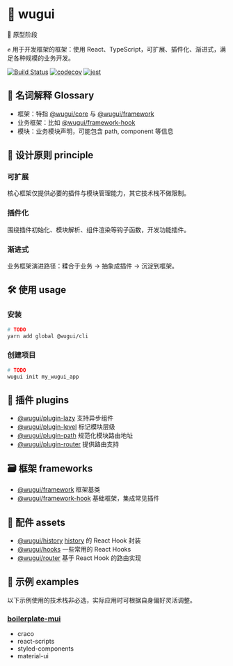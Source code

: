 # 🐢 wugui

:construction: 原型阶段

:fist_raised: 用于开发框架的框架：使用 React、TypeScript，可扩展、插件化、渐进式，满足各种规模的业务开发。

[![Build Status](https://travis-ci.org/crossjs/wugui.svg?branch=master)](https://travis-ci.org/crossjs/wugui)
[![codecov](https://codecov.io/gh/crossjs/wugui/branch/master/graph/badge.svg)](https://codecov.io/gh/crossjs/wugui)
[![jest](https://jestjs.io/img/jest-badge.svg)](https://github.com/facebook/jest)

## :open_book: 名词解释 Glossary

- 框架：特指 [@wugui/core](packages/core) 与 [@wugui/framework](packages/framework)
- 业务框架：比如 [@wugui/framework-hook](packages/framework-hook)
- 模块：业务模块声明，可能包含 path, component 等信息

## :pushpin: 设计原则 principle

### 可扩展

核心框架仅提供必要的插件与模块管理能力，其它技术栈不做限制。

### 插件化

围绕插件初始化、模块解析、组件渲染等钩子函数，开发功能插件。

### 渐进式

业务框架演进路径：糅合于业务 -> 抽象成插件 -> 沉淀到框架。

## :hammer_and_wrench: 使用 usage

### 安装

```bash
# TODO
yarn add global @wugui/cli
```

### 创建项目

```bash
# TODO
wugui init my_wugui_app
```

## :nut_and_bolt: 插件 plugins

- [@wugui/plugin-lazy](packages/plugin-lazy) 支持异步组件
- [@wugui/plugin-level](packages/plugin-level) 标记模块层级
- [@wugui/plugin-path](packages/plugin-path) 规范化模块路由地址
- [@wugui/plugin-router](packages/plugin-router) 提供路由支持

## :card_file_box: 框架 frameworks

- [@wugui/framework](packages/framework) 框架基类
- [@wugui/framework-hook](packages/framework-hook) 基础框架，集成常见插件

## :ant: 配件 assets

- [@wugui/history](packages/history) [history](https://github.com/ReactTraining/history) 的 React Hook 封装
- [@wugui/hooks](packages/hooks) 一些常用的 React Hooks
- [@wugui/router](packages/router) 基于 React Hook 的路由实现

## :rocket: 示例 examples

以下示例使用的技术栈非必选，实际应用时可根据自身偏好灵活调整。

### [boilerplate-mui](packages/boilerplate-mui)

- craco
- react-scripts
- styled-components
- material-ui
